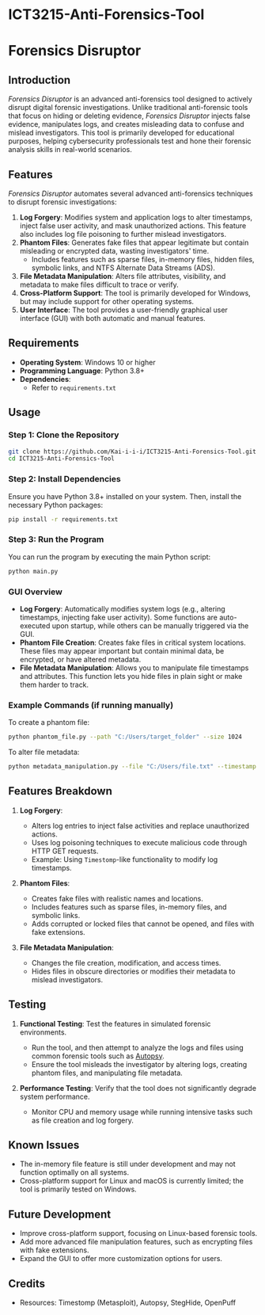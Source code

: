 # ICT3215-Anti-Forensics-Tool

# Forensics Disruptor

## Introduction
*Forensics Disruptor* is an advanced anti-forensics tool designed to actively disrupt digital forensic investigations. Unlike traditional anti-forensic tools that focus on hiding or deleting evidence, *Forensics Disruptor* injects false evidence, manipulates logs, and creates misleading data to confuse and mislead investigators. This tool is primarily developed for educational purposes, helping cybersecurity professionals test and hone their forensic analysis skills in real-world scenarios.

## Features
*Forensics Disruptor* automates several advanced anti-forensics techniques to disrupt forensic investigations:

1. **Log Forgery**: Modifies system and application logs to alter timestamps, inject false user activity, and mask unauthorized actions. This feature also includes log file poisoning to further mislead investigators.
2. **Phantom Files**: Generates fake files that appear legitimate but contain misleading or encrypted data, wasting investigators' time.
   - Includes features such as sparse files, in-memory files, hidden files, symbolic links, and NTFS Alternate Data Streams (ADS).
3. **File Metadata Manipulation**: Alters file attributes, visibility, and metadata to make files difficult to trace or verify.
4. **Cross-Platform Support**: The tool is primarily developed for Windows, but may include support for other operating systems.
5. **User Interface**: The tool provides a user-friendly graphical user interface (GUI) with both automatic and manual features.

## Requirements
- **Operating System**: Windows 10 or higher
- **Programming Language**: Python 3.8+
- **Dependencies**:
  - Refer to `requirements.txt`

## Usage

### Step 1: Clone the Repository
```bash
git clone https://github.com/Kai-i-i-i/ICT3215-Anti-Forensics-Tool.git
cd ICT3215-Anti-Forensics-Tool
```

### Step 2: Install Dependencies
Ensure you have Python 3.8+ installed on your system. Then, install the necessary Python packages:
```bash
pip install -r requirements.txt
```

### Step 3: Run the Program
You can run the program by executing the main Python script:
```bash
python main.py
```

### GUI Overview
- **Log Forgery**: Automatically modifies system logs (e.g., altering timestamps, injecting fake user activity). Some functions are auto-executed upon startup, while others can be manually triggered via the GUI.
- **Phantom File Creation**: Creates fake files in critical system locations. These files may appear important but contain minimal data, be encrypted, or have altered metadata.
- **File Metadata Manipulation**: Allows you to manipulate file timestamps and attributes. This function lets you hide files in plain sight or make them harder to track.

### Example Commands (if running manually)
To create a phantom file:
```bash
python phantom_file.py --path "C:/Users/target_folder" --size 1024
```

To alter file metadata:
```bash
python metadata_manipulation.py --file "C:/Users/file.txt" --timestamp "2022-10-01 12:00:00"
```

## Features Breakdown

1. **Log Forgery**:
   - Alters log entries to inject false activities and replace unauthorized actions.
   - Uses log poisoning techniques to execute malicious code through HTTP GET requests.
   - Example: Using `Timestomp`-like functionality to modify log timestamps.

2. **Phantom Files**:
   - Creates fake files with realistic names and locations.
   - Includes features such as sparse files, in-memory files, and symbolic links.
   - Adds corrupted or locked files that cannot be opened, and files with fake extensions.

3. **File Metadata Manipulation**:
   - Changes the file creation, modification, and access times.
   - Hides files in obscure directories or modifies their metadata to mislead investigators.

## Testing

1. **Functional Testing**: Test the features in simulated forensic environments.
   - Run the tool, and then attempt to analyze the logs and files using common forensic tools such as [Autopsy](https://www.sleuthkit.org/autopsy/).
   - Ensure the tool misleads the investigator by altering logs, creating phantom files, and manipulating file metadata.

2. **Performance Testing**: Verify that the tool does not significantly degrade system performance.
   - Monitor CPU and memory usage while running intensive tasks such as file creation and log forgery.

## Known Issues
- The in-memory file feature is still under development and may not function optimally on all systems.
- Cross-platform support for Linux and macOS is currently limited; the tool is primarily tested on Windows.

## Future Development
- Improve cross-platform support, focusing on Linux-based forensic tools.
- Add more advanced file manipulation features, such as encrypting files with fake extensions.
- Expand the GUI to offer more customization options for users.

## Credits
- Resources: Timestomp (Metasploit), Autopsy, StegHide, OpenPuff

